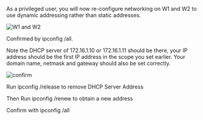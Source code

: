 As a privileged user, you will now re-configure networking on W1 and W2 to use dynamic addressing rather than static addresses.

![W1 and W2](https://user-images.githubusercontent.com/71106886/162988161-0f3b60c6-16ad-4a0f-b54b-34303b86ac58.png)

Confirmed by ipconfig /all.  

Note the DHCP server of 172.16.1.10 or 172.16.1.11 should be there, your IP address should be the first IP address in the scope you set earlier.  Your domain name, netmask and gateway should also be set correctly.

![confirm](https://user-images.githubusercontent.com/71106886/162989103-f3df26b2-f6ff-46d6-9a40-3640c54e3556.png)

Run ipconfig /release to remove DHCP Server Address

Then Run ipconfig /renew to obtain a new address

Confirm with ipconfig /all


